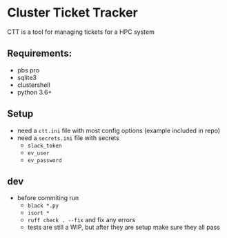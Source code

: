 # Cluster Ticket Tracker
CTT is a tool for managing tickets for a HPC system

## Requirements:
- pbs pro
- sqlite3
- clustershell
- python 3.6+

## Setup
- need a `ctt.ini` file with most config options (example included in repo)
- need a `secrets.ini` file with secrets
  - `slack_token`
  - `ev_user`
  - `ev_password`

## dev
- before commiting run 
  - `black *.py`
  - `isort *`
  - `ruff check . --fix` and fix any errors
  - tests are still a WIP, but after they are setup make sure they all pass

